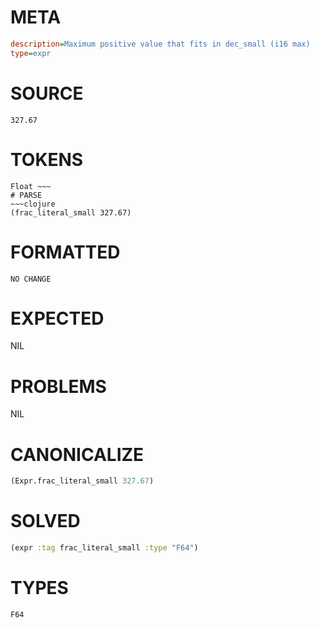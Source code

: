 # META
~~~ini
description=Maximum positive value that fits in dec_small (i16 max)
type=expr
~~~
# SOURCE
~~~roc
327.67
~~~
# TOKENS
~~~text
Float ~~~
# PARSE
~~~clojure
(frac_literal_small 327.67)
~~~
# FORMATTED
~~~roc
NO CHANGE
~~~
# EXPECTED
NIL
# PROBLEMS
NIL
# CANONICALIZE
~~~clojure
(Expr.frac_literal_small 327.67)
~~~
# SOLVED
~~~clojure
(expr :tag frac_literal_small :type "F64")
~~~
# TYPES
~~~roc
F64
~~~
